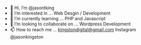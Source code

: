 - 👋 Hi, I’m @jasontking
- 👀 I’m interested in ... Web Desgin / Development
- 🌱 I’m currently learning ... PHP and Javascript
- 💞️ I’m looking to collaborate on ... Wordpress Development
- 📫 How to reach me ... kingstondigital@gmail.com Instagram @jasonkingston

<!---
jasontking/jasontking is a ✨ special ✨ repository because its `README.md` (this file) appears on your GitHub profile.
You can click the Preview link to take a look at your changes.
--->
